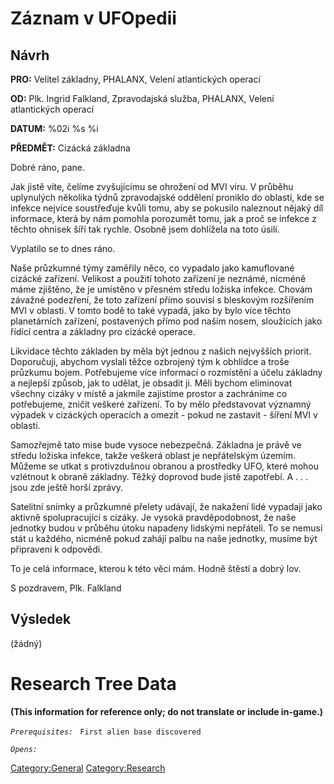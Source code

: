# Záznam v UFOpedii

## Návrh

**PRO:** Velitel základny, PHALANX, Velení atlantických operací

**OD:** Plk. Ingrid Falkland, Zpravodajská služba, PHALANX, Velení
atlantických operací

**DATUM:** %02i %s %i

**PŘEDMĚT:** Cizácká základna

Dobré ráno, pane.

Jak jistě víte, čelíme zvyšujícímu se ohrožení od MVI viru. V průběhu
uplynulých několika týdnů zpravodajské oddělení proniklo do oblastí, kde
se infekce nejvíce soustřeďuje kvůli tomu, aby se pokusilo naleznout
nějaký díl informace, která by nám pomohla porozumět tomu, jak a proč se
infekce z těchto ohnisek šíří tak rychle. Osobně jsem dohlížela na toto
úsilí.

Vyplatilo se to dnes ráno.

Naše průzkumné týmy zaměřily něco, co vypadalo jako kamuflované cizácké
zařízení. Velikost a použití tohoto zařízení je neznámé, nicméně máme
zjištěno, že je umístěno v přesném středu ložiska infekce. Chovám
závažné podezření, že toto zařízení přímo souvisí s bleskovým rozšířením
MVI v oblasti. V tomto bodě to také vypadá, jako by bylo více těchto
planetárních zařízení, postavených přímo pod naším nosem, sloužících
jako řídící centra a základny pro cizácké operace.

Likvidace těchto základen by měla být jednou z našich nejvyšších
priorit. Doporučuji, abychom vyslali těžce ozbrojený tým k obhlídce a
troše průzkumu bojem. Potřebujeme více informací o rozmístění a účelu
základny a nejlepší způsob, jak to udělat, je obsadit ji. Měli bychom
eliminovat všechny cizáky v místě a jakmile zajistíme prostor a
zachráníme co potřebujeme, zničit veškeré zařízení. To by mělo
představovat významný výpadek v cizáckých operacích a omezit - pokud ne
zastavit - šíření MVI v oblasti.

Samozřejmě tato mise bude vysoce nebezpečná. Základna je právě ve středu
ložiska infekce, takže veškerá oblast je nepřátelským územím. Můžeme se
utkat s protivzdušnou obranou a prostředky UFO, které mohou vzlétnout k
obraně základny. Těžký doprovod bude jistě zapotřebí. A . . . jsou zde
ještě horší zprávy.

Satelitní snímky a průzkumné přelety udávají, že nakažení lidé vypadají
jako aktivně spolupracující s cizáky. Je vysoká pravděpodobnost, že naše
jednotky budou v průběhu útoku napadeny lidskými nepřáteli. To se nemusí
stát u každého, nicméně pokud zahájí palbu na naše jednotky, musíme být
připraveni k odpovědi.

To je celá informace, kterou k této věci mám. Hodně štěstí a dobrý lov.

S pozdravem, Plk. Falkland

## Výsledek

(žádný)

# Research Tree Data

**(This information for reference only; do not translate or include
in-game.)**

*`Prerequisites:`*
` First alien base discovered`

*`Opens:`*

[Category:General](Category:General "wikilink")
[Category:Research](Category:Research "wikilink")
